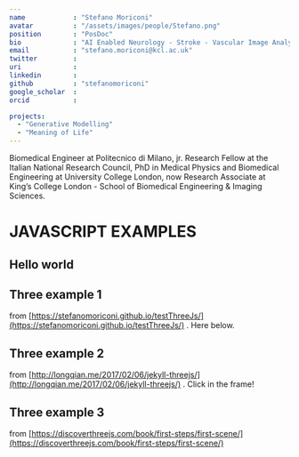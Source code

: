 ```yaml
---
name            : "Stefano Moriconi"
avatar          : "/assets/images/people/Stefano.png"
position        : "PosDoc"
bio             : "AI Enabled Neurology - Stroke - Vascular Image Analysis"
email           : "stefano.moriconi@kcl.ac.uk"
twitter         :
uri             :
linkedin        :
github          : "stefanomoriconi"
google_scholar  :
orcid           :

projects:
  - "Generative Modelling"
  - "Meaning of Life"
---
```


Biomedical Engineer at Politecnico di Milano, jr. Research Fellow at the Italian National Research Council, PhD in Medical Physics and Biomedical Engineering at University College London, now Research Associate at King’s College London - School of Biomedical Engineering & Imaging Sciences.

# JAVASCRIPT EXAMPLES
## Hello world

<script type="text/javascript" language="JavaScript">
   document.writeln( "Hello World" );
</script>

## Three example 1
from [https://stefanomoriconi.github.io/testThreeJs/](https://stefanomoriconi.github.io/testThreeJs/) . Here below.

<style>
.highlight-left {margin-left: 0}
canvas { position: relative; top: 0;}
</style>

<div id='my-canvas-holder' style="position:relative; width: 100%;"></div>

<script src="./three/three.js"></script>

<script type="module">
  
import * as THREE from '/assets/js/three/build/three.module.js';
import { TrackballControls } from '/assets/js/three/jsm/controls/TrackballControls.js';
import { VTKLoader } from '/assets/js/three/jsm/loaders/VTKLoader.js';

var camera, controls, scene, renderer;

init();
animate();

function init() {

// Container
var container = document.getElementById('my-canvas-holder');
var width = container.clientWidth; //400;
var height = container.clientHeight; //300;

// Camera
camera = new THREE.PerspectiveCamera( 60, width/height, 0.01, 1e10 );
camera.position.z = 0.2;

scene = new THREE.Scene();

scene.add( camera );

// light
var dirLight = new THREE.DirectionalLight( 0xffffff );
dirLight.position.set( 200, 200, 1000 ).normalize();
camera.add( dirLight );
camera.add( dirLight.target );

var material = new THREE.MeshLambertMaterial( { color: 0xffffff, side: THREE.DoubleSide } );

var loader = new VTKLoader();
loader.load( "/assets/models/VTrails_LogoSurf.vtk", function ( geometry ) {
	geometry.center();
	geometry.computeVertexNormals();
	var mesh = new THREE.Mesh( geometry, material );
	mesh.position.set( 0, 0, 0 );
	mesh.scale.multiplyScalar( 0.02 );
	scene.add( mesh );
	} );

// Renderer
renderer = new THREE.WebGLRenderer();
renderer.setPixelRatio( window.devicePixelRatio );
renderer.setSize(width, height);
renderer.setClearColor(0x00ff00, 1);
container.appendChild( renderer.domElement );

// Controls

controls = new TrackballControls( camera, renderer.domElement );
controls.rotateSpeed = 5.0;
controls.zoomSpeed = 5;
controls.panSpeed = 2;
controls.staticMoving = true;
	
}

function animate() {
requestAnimationFrame( animate );
controls.update();
renderer.render( scene, camera );
}

</script>

## Three example 2
from [http://longqian.me/2017/02/06/jekyll-threejs/](http://longqian.me/2017/02/06/jekyll-threejs/) . Click in the frame!

<style>
.highlight-left {margin-left: 0}
canvas { position: relative; top: 0;}
</style>

<div id='canvas-holder' style="position:relative; width: 100%;">
  <div id="dat-gui-holder" style="position: absolute; top: 0em; right: 0em;z-index: 1;" ></div>
</div>

<!--Load three.js-->
<script src="/assets/js/example2/three.min.js"></script>
<script src="/assets/js/example2/dat.gui.min.js"></script>
<script src="/assets/js/example2/OBJLoader.js"></script>
<script src="/assets/js/example2/SubdivisionModifier.js"></script>  


<script type="x-shader/x-vertex" id="vertexshader">
attribute float distance;
attribute vec3 surfaceNormal;
uniform float amplitude;
varying vec3 vNormal;
void main() {
    vNormal = normal;
    vec3 newPosition = position + surfaceNormal * vec3(distance * amplitude);
    gl_Position = projectionMatrix *
                modelViewMatrix *
                vec4(newPosition,1.0);
}
</script>

<script type="x-shader/x-fragment" id="fragmentshader">
varying vec3 vNormal;
void main() {
    vec3 light = vec3(0.7, 0.5, 1.0);
    light = normalize(light);
    float dProd = max(0.0, dot(vNormal, light));
    gl_FragColor = vec4(dProd, // R
                        dProd, // G
                        dProd, // B
                        1.0);  // A
}
</script>
<script src="/assets/js/example2/teapot.js"></script>


## Three example 3
from [https://discoverthreejs.com/book/first-steps/first-scene/](https://discoverthreejs.com/book/first-steps/first-scene/)

<div id="scene-container">
  <!-- This div will hold our scene-->
  <canvas width="400" height="300" style="width: 400px; height: 300px;"></canvas>
</div>

<script type="module">
import * as THREE from '/assets/js/three/build/three.module.js';

// Get a reference to the container element that will hold our scene
const container = document.querySelector( '#scene-container' );

// create a Scene
const scene = new THREE.Scene();

// Set the background color
scene.background = new THREE.Color( 'skyblue' );

// Create a Camera
const fov = 35; // AKA Field of View
const aspect = container.clientWidth / container.clientHeight;
const near = 0.1; // the near clipping plane
const far = 100; // the far clipping plane

const camera = new THREE.PerspectiveCamera( fov, aspect, near, far );

// every object is initially created at ( 0, 0, 0 )
// we'll move the camera back a bit so that we can view the scene
camera.position.set( 0, 0, 10 );

// create a geometry
const geometry = new THREE.BoxBufferGeometry( 2, 2, 2 );

// create a default (white) Basic material
const material = new THREE.MeshBasicMaterial();

// create a Mesh containing the geometry and material
const mesh = new THREE.Mesh( geometry, material );

// add the mesh to the scene
scene.add( mesh );

// create the renderer
const renderer = new THREE.WebGLRenderer();

renderer.setSize( container.clientWidth, container.clientHeight );
renderer.setPixelRatio( window.devicePixelRatio );

// add the automatically created <canvas> element to the page
container.appendChild( renderer.domElement );

// render, or 'create a still image', of the scene
renderer.render( scene, camera );
</script>
